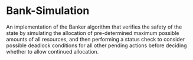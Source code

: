 # Bank-Simulation
An implementation of the Banker algorithm that verifies the safety of the state
by simulating the allocation of pre-determined maximum possible amounts of all resources, and then performing a status check to consider possible deadlock conditions for all other pending actions before deciding whether to allow continued allocation.
